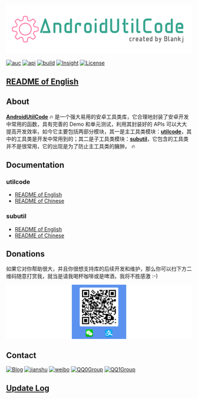 ![logo][logo]

[![auc][aucsvg]][auc] [![api][apisvg]][api] [![build][buildsvg]][build] [![Insight][insightsvg]][insight] [![License][licensesvg]][license]

## [README of English][readme]

## About

**[AndroidUtilCode][readme]** :fire: 是一个强大易用的安卓工具类库，它合理地封装了安卓开发中常用的函数，具有完善的 Demo 和单元测试，利用其封装好的 APIs 可以大大提高开发效率，如今它主要包括两部分模块，其一是主工具类模块：**[utilcode][utilcode-cn]**，其中的工具类是开发中常用到的；其二是子工具类模块：**[subutil][subutil-cn]**，它包含的工具类并不是很常用，它的出现是为了防止主工具类的臃肿。 :fire:


## Documentation

### utilcode

* [README of English][utilcode]
* [README of Chinese][utilcode-cn]


### subutil

* [README of English][subutil]
* [README of Chinese][subutil-cn]


## Donations

如果它对你帮助很大，并且你很想支持库的后续开发和维护，那么你可以扫下方二维码随意打赏我，就当是请我喝杯咖啡或是啤酒，我将不胜感激 :-)

![donate][donate]


## Contact

[![Blog][blogsvg]][blog] [![jianshu][jianshusvg]][jianshu] [![weibo][weibosvg]][weibo] [![QQ0Group][qq0groupsvg]][qq0group] [![QQ1Group][qq1groupsvg]][qq1group]


## [Update Log][update_log.md]



[logo]: https://raw.githubusercontent.com/Blankj/AndroidUtilCode/master/art/logo.png

[aucsvg]: https://img.shields.io/badge/AndroidUtilCode-v1.17.3-brightgreen.svg
[auc]: https://github.com/Blankj/AndroidUtilCode

[apisvg]: https://img.shields.io/badge/API-14+-brightgreen.svg
[api]: https://android-arsenal.com/api?level=14

[buildsvg]: https://travis-ci.org/Blankj/AndroidUtilCode.svg?branch=master
[build]: https://travis-ci.org/Blankj/AndroidUtilCode

[insightsvg]: https://www.insight.io/repoBadge/github.com/Blankj/AndroidUtilCode
[insight]: https://insight.io/github.com/Blankj/AndroidUtilCode

[licensesvg]: https://img.shields.io/badge/License-Apache--2.0-brightgreen.svg
[license]: https://github.com/Blankj/AndroidUtilCode/blob/master/LICENSE

[readme]: https://github.com/Blankj/AndroidUtilCode
[readme-cn]: https://github.com/Blankj/AndroidUtilCode/blob/master/README-CN.md

[utilcode]: https://github.com/Blankj/AndroidUtilCode/blob/master/utilcode/README.md
[utilcode-cn]: https://github.com/Blankj/AndroidUtilCode/blob/master/utilcode/README-CN.md

[subutil]: https://github.com/Blankj/AndroidUtilCode/blob/master/subutil/README.md
[subutil-cn]: https://github.com/Blankj/AndroidUtilCode/blob/master/subutil/README-CN.md

[update_log.md]: https://github.com/Blankj/AndroidUtilCode/blob/master/update_log.md

[donate]: https://raw.githubusercontent.com/Blankj/AndroidUtilCode/master/art/donate.png

[blogsvg]: https://img.shields.io/badge/Blog-@Blankj-34a48e.svg
[blog]: http://blankj.com

[jianshusvg]: https://img.shields.io/badge/简书-@Blankj-34a48e.svg
[jianshu]: http://www.jianshu.com/u/46702d5c6978

[weibosvg]: https://img.shields.io/badge/weibo-@__Blankj-34a48e.svg
[weibo]: http://weibo.com/3076228982

[qq0groupsvg]: https://img.shields.io/badge/QQ群0(满)-74721490-ff73a3.svg
[qq0group]: https://shang.qq.com/wpa/qunwpa?idkey=62baf2c3ec6b0863155b0c7a10c71bba2608cb0b6532fc18515835e54c69bdd3

[qq1groupsvg]: https://img.shields.io/badge/QQ群1-25206533-ff73a3.svg
[qq1group]: https://shang.qq.com/wpa/qunwpa?idkey=d906789f84484465e2736f7b524366b4c23afeda38733d5c7b10fc3f6e406e9b
